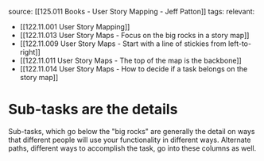 source: [[125.011 Books - User Story Mapping - Jeff Patton]]
tags:
relevant:
- [[122.11.001 User Story Mapping]]
- [[122.11.013 User Story Maps - Focus on the big rocks in a story map]]
- [[122.11.009 User Story Maps - Start with a line of stickies from left-to-right]]
- [[122.11.011 User Story Maps - The top of the map is the backbone]]
- [[122.11.014 User Story Maps - How to decide if a task belongs on the story map]]

# Sub-tasks are the details

Sub-tasks, which go below the "big rocks" are generally the detail on ways that different people will use your functionality in different ways. Alternate paths, different ways to accomplish the task, go into these columns as well.